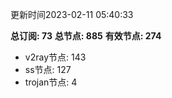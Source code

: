 更新时间2023-02-11 05:40:33

**总订阅: 73**
**总节点: 885**
**有效节点: 274**
- v2ray节点: 143
- ss节点: 127
- trojan节点: 4
